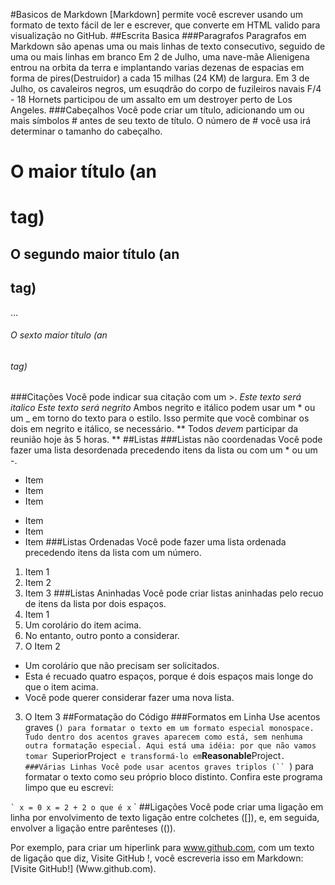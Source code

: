 #Basicos de Markdown
[Markdown] permite você escrever usando um formato de texto fácil de ler e escrever, que converte em HTML valido para visualização no GitHub.
##Escrita Basica
###Paragrafos
Paragrafos em Markdown são apenas uma ou mais linhas de texto consecutivo, seguido de uma ou mais linhas em branco
Em 2 de Julho, uma nave-mãe Alienigena entrou na orbita da terra e implantando varias dezenas de espacias em forma de pires(Destruidor) a cada 15 milhas (24 KM) de largura.
Em 3 de Julho, os cavaleiros negros, um esuqdrão do corpo de fuzileiros navais F/4 - 18 Hornets participou de um assalto em um destroyer perto de Los Angeles.
###Cabeçalhos
Você pode criar um título, adicionando um ou mais símbolos # antes de seu texto de título. O número de # você usa irá determinar o tamanho do cabeçalho.
# O maior título (an <h1> tag)
## O segundo maior título (an <h2> tag)
…
###### O sexto maior título (an <h6> tag)
###Citações
Você pode indicar sua citação com um >.
*Este texto será italico*
*Este texto será negrito*
Ambos negrito e itálico podem usar um * ou um _ em torno do texto para o estilo. Isso permite que você combinar os dois em negrito e itálico, se necessário.
** Todos _devem_ participar da reunião hoje às 5 horas. **
##Listas
###Listas não coordenadas
Você pode fazer uma lista desordenada precedendo itens da lista ou com um * ou um -.
* Item
* Item
* Item

- Item
- Item
- Item
###Listas Ordenadas
Você pode fazer uma lista ordenada precedendo itens da lista com um número.
1. Item 1
2. Item 2
3. Item 3
###Listas Aninhadas
Você pode criar listas aninhadas pelo recuo de itens da lista por dois espaços.
1. Item 1
 1. Um corolário do item acima.
 2. No entanto, outro ponto a considerar.
2. O Item 2
 * Um corolário que não precisam ser solicitados.
  * Esta é recuado quatro espaços, porque é dois espaços mais longe do que o item acima.
  * Você pode querer considerar fazer uma nova lista.
3. O Item 3
##Formatação do Código
###Formatos em Linha
Use acentos graves (`) para formatar o texto em um formato especial monospace. Tudo dentro dos acentos graves aparecem como está, sem nenhuma outra formatação especial.
Aqui está uma idéia: por que não vamos tomar `SuperiorProject` e transformá-lo em`**Reasonable**Project`.
###Várias Linhas
Você pode usar acentos graves triplos (`` `) para formatar o texto como seu próprio bloco distinto.
Confira este programa limpo que eu escrevi:

`` `
x = 0
x = 2 + 2
o que é x
`` `
##Ligações
Você pode criar uma ligação em linha por envolvimento de texto ligação entre colchetes ([]), e, em seguida, envolver a ligação entre parênteses (()).

Por exemplo, para criar um hiperlink para www.github.com, com um texto de ligação que diz, Visite GitHub !, você escreveria isso em Markdown: [Visite GitHub!] (Www.github.com).
